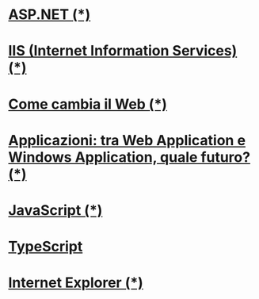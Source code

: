 # [ASP.NET (*)](https://msdn.microsoft.com/it-it/library/cc952707.aspx)
# [IIS (Internet Information Services) (*)](https://msdn.microsoft.com/it-it/library/cc952715.aspx)
# [Come cambia il Web (*)](https://msdn.microsoft.com/it-it/library/cc185035.aspx)
# [Applicazioni: tra Web Application e Windows Application, quale futuro? (*)](https://msdn.microsoft.com/it-it/library/cc185052.aspx)
# [JavaScript (*)](https://msdn.microsoft.com/it-it/library/hh923957.aspx)
# [TypeScript](typescript/TOC.md)
# [Internet Explorer (*)](https://msdn.microsoft.com/it-it/library/dd125404.aspx)


